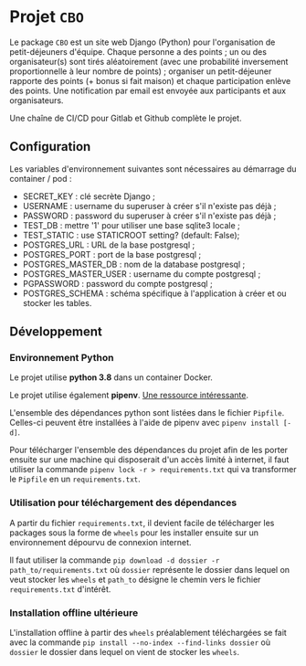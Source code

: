 # Projet `CBO`

Le package `CBO` est un site web Django (Python) pour l'organisation de petit-déjeuners d'équipe.
Chaque personne a des points ; un ou des organisateur(s) sont tirés aléatoirement (avec une probabilité inversement
proportionnelle à leur nombre de points) ; organiser un petit-déjeuner rapporte des points (+ bonus si fait maison)
et chaque participation enlève des points. Une notification par email est envoyée aux participants et aux organisateurs.

Une chaîne de CI/CD pour Gitlab et Github complète le projet.

## Configuration

Les variables d'environnement suivantes sont nécessaires au démarrage du container / pod :
- SECRET_KEY : clé secrète Django ;
- USERNAME : username du superuser à créer s'il n'existe pas déjà ;
- PASSWORD : password du superuser à créer s'il n'existe pas déjà ;
- TEST_DB : mettre '1' pour utiliser une base sqlite3 locale ;
- TEST_STATIC : use STATICROOT setting? (default: False);
- POSTGRES_URL : URL de la base postgresql ;
- POSTGRES_PORT : port de la base postgresql ;
- POSTGRES_MASTER_DB : nom de la database postgresql ;
- POSTGRES_MASTER_USER : username du compte postgresql ;
- PGPASSWORD : password du compte postgresql ;
- POSTGRES_SCHEMA : schéma spécifique à l'application à créer et ou stocker les tables.

## Développement

### Environnement Python

Le projet utilise **python 3.8** dans un container Docker.

Le projet utilise également **pipenv**.
[Une ressource intéressante](https://moodle.insa-rouen.fr/pluginfile.php/75430/mod_resource/content/4/Python-PipPyenv.pdf).

L'ensemble des dépendances python sont listées dans le fichier `Pipfile`.
Celles-ci peuvent être installées à l'aide de pipenv avec `pipenv install [-d]`.

Pour télécharger l'ensemble des dépendances du projet afin de les porter ensuite 
sur une machine qui disposerait d'un accès limité à internet, il faut utiliser la commande
 `pipenv lock -r > requirements.txt` qui va transformer le `Pipfile` en un `requirements.txt`.

### Utilisation pour téléchargement des dépendances

A partir du fichier `requirements.txt`, il devient facile de télécharger les packages sous la forme 
de `wheels` pour les installer ensuite sur un environnement dépourvu de connexion internet.

Il faut utiliser la commande `pip download -d dossier -r path_to/requirements.txt` où `dossier` représente
le dossier dans lequel on veut stocker les `wheels` et `path_to` désigne le chemin vers le fichier `requirements.txt`
d'intérêt.

### Installation offline ultérieure

L'installation offline à partir des `wheels` préalablement téléchargées se fait avec la commande 
`pip install --no-index --find-links dossier` où `dossier` le dossier dans lequel on vient de
stocker les `wheels`.
